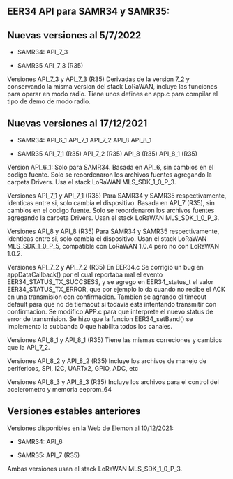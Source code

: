 EER34 API para SAMR34 y SAMR35:
------------------------------


Nuevas versiones al 5/7/2022
----------------------------
* SAMR34:
  API_7_3

* SAMR35
  API_7_3 (R35)


Versiones API_7_3 y API_7_3 (R35)
Derivadas de la version 7_2 y conservando la misma version del stack LoRaWAN, incluye las funciones para operar en modo radio.
Tiene unos defines en app.c para compilar el tipo de demo de modo radio.

Nuevas versiones al 17/12/2021
------------------------------
* SAMR34:
  API_6_1
  API_7_1
  API_7_2
  API_8
  API_8_1
	
* SAMR35
  API_7_1 (R35)
  API_7_2 (R35)
  API_8 (R35)
  API_8_1 (R35)
	
Version API_6_1:
  Solo para SAMR34.
  Basada en API_6, sin cambios en el codigo fuente.
	Solo se reoordenaron los archivos fuentes agregando la carpeta Drivers.
	Usa el stack LoRaWAN MLS_SDK_1_0_P_3.

Versiones API_7_1 y API_7_1 (R35)
  Para SAMR34 y SAMR35 respectivamente, identicas entre si, solo cambia
  el dispositivo.
  Basada en API_7 (R35), sin cambios en el codigo fuente.
	Solo se reoordenaron los archivos fuentes agregando la carpeta Drivers.
	Usan el stack LoRaWAN MLS_SDK_1_0_P_3.
 
Versiones API_8 y API_8 (R35)
  Para SAMR34 y SAMR35 respectivamente, identicas entre si, solo cambia
  el dispositivo.
	Usan el stack LoRaWAN MLS_SDK_1_0_P_5, compatible con LoRaWAN 1.0.4 pero no
	con LoRaWAN 1.0.2.

Versiones API_7_2 y API_7_2 (R35)
  En EER34.c Se corrigio un bug en appDataCallback() por el cual reportaba mal
	el evento EER34_STATUS_TX_SUCCSESS, y se agrego en EER34_status_t el valor
	EER34_STATUS_TX_ERROR, que por ejemplo lo da cuando no recibe el ACK en una
	transmision con confirmacion. Tambien se agrando el timeout default para que
	no de tiemaout si todavia esta intentando transmitir con confirmacion.
	Se modifico APP.c para que interprete el nuevo status de error de 
	transmision.
	Se hizo que la funcion EER34_setBand() se implemento la subbanda 0 que 
	habilita todos los canales.

Versiones API_8_1 y API_8_1 (R35)
	Tiene las mismas correciones y cambios que la API_7_2.
	
Versiones API_8_2 y API_8_2 (R35)
	Incluye los archivos de manejo de perifericos, SPI, I2C, UARTx2, GPIO, ADC, etc
	
Versiones API_8_3 y API_8_3 (R35)
	Incluye los archivos para el control del acelerometro y memoria eeprom_64


Versiones estables anteriores
-----------------------------
Versiones disponibles en la Web de Elemon al 10/12/2021:

* SAMR34:
  API_6
	
* SAMR35:
  API_7 (R35)
	
Ambas versiones usan el stack LoRaWAN MLS_SDK_1_0_P_3.
